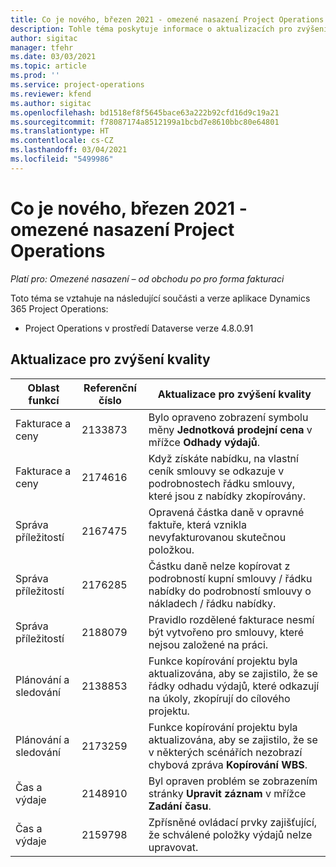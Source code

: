 ```yaml
---
title: Co je nového, březen 2021 - omezené nasazení Project Operations
description: Tohle téma poskytuje informace o aktualizacích pro zvýšení kvality, které jsou k dispozici v omezeném nasazení Project Operations z března 2021.
author: sigitac
manager: tfehr
ms.date: 03/03/2021
ms.topic: article
ms.prod: ''
ms.service: project-operations
ms.reviewer: kfend
ms.author: sigitac
ms.openlocfilehash: bd1518ef8f5645bace63a222b92cfd16d9c19a21
ms.sourcegitcommit: f78087174a8512199a1bcbd7e8610bbc80e64801
ms.translationtype: HT
ms.contentlocale: cs-CZ
ms.lasthandoff: 03/04/2021
ms.locfileid: "5499986"
---
```

# <a name="whats-new-march-2021---project-operations-lite-deployment"></a>Co je nového, březen 2021 - omezené nasazení Project Operations

_Platí pro: Omezené nasazení – od obchodu po pro forma fakturaci_


Toto téma se vztahuje na následující součásti a verze aplikace Dynamics 365 Project Operations:

- Project Operations v prostředí Dataverse verze 4.8.0.91 

## <a name="quality-updates"></a>Aktualizace pro zvýšení kvality

| **Oblast funkcí** | **Referenční číslo** | **Aktualizace pro zvýšení kvality** |
| --- | --- | --- |
| Fakturace a ceny | 2133873 | Bylo opraveno zobrazení symbolu měny **Jednotková prodejní cena** v mřížce **Odhady výdajů**. |
| Fakturace a ceny | 2174616 | Když získáte nabídku, na vlastní ceník smlouvy se odkazuje v podrobnostech řádku smlouvy, které jsou z nabídky zkopírovány. |
| Správa příležitostí | 2167475 | Opravená částka daně v opravné faktuře, která vznikla nevyfakturovanou skutečnou položkou. |
| Správa příležitostí | 2176285 | Částku daně nelze kopírovat z podrobností kupní smlouvy / řádku nabídky do podrobností smlouvy o nákladech / řádku nabídky. |
| Správa příležitostí | 2188079 | Pravidlo rozdělené fakturace nesmí být vytvořeno pro smlouvy, které nejsou založené na práci. |
| Plánování a sledování | 2138853 | Funkce kopírování projektu byla aktualizována, aby se zajistilo, že se řádky odhadu výdajů, které odkazují na úkoly, zkopírují do cílového projektu. |
| Plánování a sledování | 2173259 | Funkce kopírování projektu byla aktualizována, aby se zajistilo, že se v některých scénářích nezobrazí chybová zpráva **Kopírování WBS**. |
| Čas a výdaje | 2148910 | Byl opraven problém se zobrazením stránky **Upravit záznam** v mřížce **Zadání času**. |
| Čas a výdaje | 2159798 | Zpřísněné ovládací prvky zajišťující, že schválené položky výdajů nelze upravovat. |


